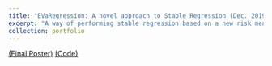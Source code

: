 ```yaml
---
title: "EVaRegression: A novel approach to Stable Regression (Dec. 2019)"
excerpt: "A way of performing stable regression based on a new risk measure, the Entropic Value at Risk (EVaR), instead of the Conditional Value at Risk (CVaR) used in (Bertsimas and Paskov, 2019)."
collection: portfolio
---
```

[(Final Poster)](/images/EVaR_ML_Project.pdf) [(Code)](https://github.com/hamzatazib/EVaRegression)

